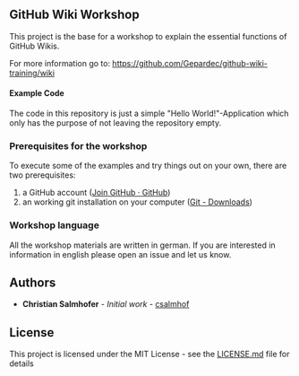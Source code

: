 ## GitHub Wiki Workshop  
  
This project is the base for a workshop to explain the essential functions of GitHub Wikis. 

For more information go to: https://github.com/Gepardec/github-wiki-training/wiki
  
#### Example Code  
  
The code in this repository is just a simple "Hello World!"-Application which only has the purpose of not leaving the repository empty.  
  
### Prerequisites for the workshop  
  
To execute some of the examples and try things out on your own, there are two prerequisites:  
  
1. a GitHub account ([Join GitHub · GitHub](https://github.com/join?ref_cta=Sign%20up))  
2. an working git installation on your computer ([Git - Downloads](https://git-scm.com/download))   
  
### Workshop language  
  
All the workshop materials are written in german. If you are interested in information in english please open an issue and let us know.
  
## Authors  
  
* **Christian Salmhofer** - *Initial work* - [csalmhof](https://github.com/csalmhof)  

## License  
  
This project is licensed under the MIT License - see the [LICENSE.md](LICENSE.md) file for details
